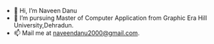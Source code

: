 - 👋 Hi, I’m Naveen Danu
- 👀 I’m pursuing Master of Computer Application from Graphic Era Hill University,Dehradun.
- 📫 Mail me at naveendanu2000@gmail.com.

<!---
naveendanu2000/naveendanu2000 is a ✨ special ✨ repository because its `README.md` (this file) appears on your GitHub profile.
You can click the Preview link to take a look at your changes.
--->
